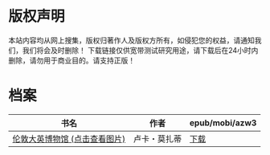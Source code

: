 # 版权声明

本站内容均从网上搜集，版权归著作人及版权方所有，如侵犯您的权益，请通知我们，我们将会及时删除！ 下载链接仅供宽带测试研究用途，请下载后在24小时内删除，请勿用于商业目的。请支持正版！

# 档案

| 书名 | 作者 | epub/mobi/azw3 |
| --- | --- | --- |
| [伦敦大英博物馆 (点击查看图片)](https://www.dushupai.com/attachment/2024/06/02/9eafcaeaaa85c692.jpg) | 卢卡・莫扎蒂  | [下载](https://url89.ctfile.com/f/31084289-1357012210-e9d448?p=8866) |
